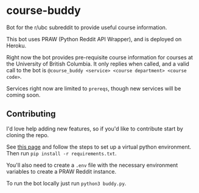 # course-buddy
Bot for the r/ubc subreddit to provide useful course information.

This bot uses PRAW (Python Reddit API Wrapper), and is deployed on Heroku.

Right now the bot provides pre-requisite course information for courses at the University of British Columbia.
It only replies when called, and a valid call to the bot is `@course_buddy <service> <course department> <course code>`.

Services right now are limited to `prereqs`, though new services will be coming soon.

## Contributing
I'd love help adding new features, so if you'd like to contribute start by cloning the repo. 

See [this page](https://docs.python.org/3/tutorial/venv.html) and follow the steps to set up a virtual python environment.
Then run `pip install -r requirements.txt`.

You'll also need to create a `.env` file with the necessary environment variables to create a PRAW Reddit instance.

To run the bot locally just run `python3 buddy.py`.
